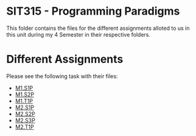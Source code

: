 # SIT315 - Programming Paradigms
This folder contains the files for the different assignments alloted to us in this unit during my 4 Semester in their respective folders.

# Different Assignments
Please see the following task with their files:

- [M1.S1P](./M1.S1P)
- [M1.S2P](./M1.S2P)
- [M1.T1P](./M1.T1P)
- [M2.S1P](./M2.S1P)
- [M2.S2P](./M2.S2P)
- [M2.S3P](./M2.S3P)
- [M2.T1P](./M2.T1P)

